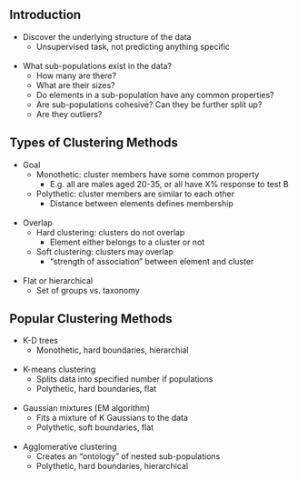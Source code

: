 ## Introduction
 - Discover the underlying structure of the data
	 - Unsupervised task, not predicting anything specific
<br/><br/>
 - What sub-populations exist in the data?
	 - How many are there?
	 - What are their sizes?
	 - Do elements in a sub-population have any common properties?
	 - Are sub-populations cohesive? Can they be further split up?
	 - Are they outliers?
## Types of Clustering Methods
- Goal
	- Monothetic: cluster members have some common property
		- E.g. all are males aged 20-35, or all have X% response to test B
	- Polythetic: cluster members are similar to each other
		- Distance between elements defines membership
<br/><br/>
- Overlap
	- Hard clustering: clusters do not overlap
		- Element either belongs to a cluster or not
	- Soft clustering: clusters may overlap
		- “strength of association” between element and cluster
<br/><br/>
- Flat or hierarchical
	- Set of groups vs. taxonomy
## Popular Clustering Methods
- K-D trees
	- Monothetic, hard boundaries, hierarchial
<br/><br/>
- K-means clustering
	- Splits data into specified number if populations
	- Polythetic, hard boundaries, flat
<br/><br/>
- Gaussian mixtures (EM algorithm)
	- Fits a mixture of K Gaussians to the data
	- Polythetic, soft boundaries, flat
<br/><br/>
- Agglomerative clustering
	- Creates an “ontology” of nested sub-populations
	- Polythetic, hard boundaries, hierarchical


<!--stackedit_data:
eyJoaXN0b3J5IjpbLTUyNDc5Nzk3MiwtMTMzMjgxNTU3OF19
-->